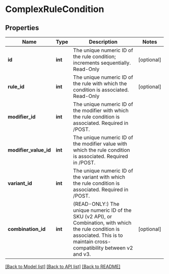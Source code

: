 # ComplexRuleCondition

## Properties
Name | Type | Description | Notes
------------ | ------------- | ------------- | -------------
**id** | **int** | The unique numeric ID of the rule condition; increments sequentially. Read-Only | [optional] 
**rule_id** | **int** | The unique numeric ID of the rule with which the condition is associated. Read-Only | [optional] 
**modifier_id** | **int** | The unique numeric ID of the modifier with which the rule condition is associated. Required in /POST. | 
**modifier_value_id** | **int** | The unique numeric ID of the modifier value with which the rule condition is associated. Required in /POST. | 
**variant_id** | **int** | The unique numeric ID of the variant with which the rule condition is associated. Required in /POST. | 
**combination_id** | **int** | (READ-ONLY:) The unique numeric ID of the SKU (v2 API), or Combination, with which the rule condition is associated. This is to maintain cross-compatibility between v2 and v3. | [optional] 

[[Back to Model list]](../README.md#documentation-for-models) [[Back to API list]](../README.md#documentation-for-api-endpoints) [[Back to README]](../README.md)


